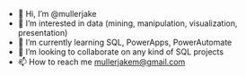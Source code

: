 - 👋 Hi, I’m @mullerjake
- 👀 I’m interested in data (mining, manipulation, visualization, presentation)
- 🌱 I’m currently learning SQL, PowerApps, PowerAutomate
- 💞️ I’m looking to collaborate on any kind of SQL projects
- 📫 How to reach me mullerjakem@gmail.com

<!---
mullerjake/mullerjake is a ✨ special ✨ repository because its `README.md` (this file) appears on your GitHub profile.
You can click the Preview link to take a look at your changes.
--->
